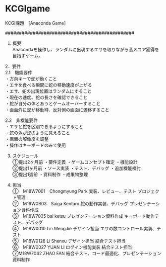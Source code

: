 # KCGIgame
KCGI課題　[Anaconda Game]

###############################################
1. 概要  
Anacondaを操作し、ランダムに出現するエサを取りながら高スコア獲得を目指すゲーム。

2．要件  
2.1　機能要件  
  ・方向キーで蛇が動くこと  
  ・エサを食べる瞬間に蛇の移動速度が上がる  
  ・エサ、蛇の出現位置はランダムにすること  
  ・現在の速度、蛇の長さを確認できること  
  ・蛇が自分の体とあうとゲームオーバーすること  
  ・画面外に蛇が移動時、反対側の画面に遷移すること  

2.2　非機能要件  
  ・エサと蛇を区別できるようにすること  
  ・蛇の色が蛇のように見えること  
  ・画面の解像度を調整  
  ・操作はキーボードのみで使用
  
3. スケジュール  
①提出2ヶ月前
  ・要件定義
  ・ゲームコンセプト確定
  ・機能設計  
  ②提出1ヶ月前
  ・ソース実装
  ・テスト、デバッグ
  ・追加機能検討  
  ③提出1週前
  ・資料制作
  ・成果物整理

4. 担当  
①　M18W7001　Chongmyung Park
  実装、レビュー、テスト
  プロジェクト管理  
  ②　M19W0B03　Saiga Kentaro
  蛇の動作実装、デバッグ
  プレゼンテーション資料作成  
  ③　M18W7035  bai ketsu
  プレゼンテーション資料作成
  キーボード動作テスト、デバッグ  
  ④　M18W0010  Lin MengJie
  デザイン担当
  エサの数コントロール実装、テスト  
  ⑤　M18W0128 Li Shenxu
  デザイン担当
  結合テスト担当  
  ⑥　M18W0027  YUAN LI
  ログイン機能実装
  結合テスト担当
  ⑦M18W7042 ZHAO FAN
  結合テスト、コード最適化、プレゼンテーション資料制作
